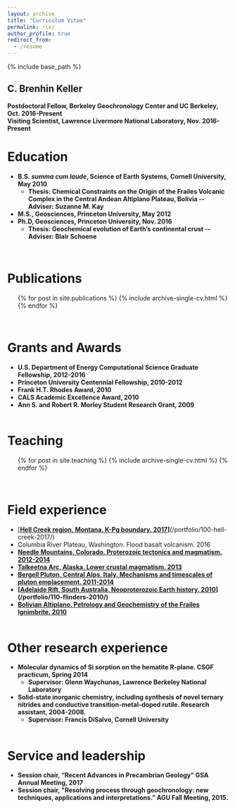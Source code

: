 ```yaml
---
layout: archive
title: "Curriculum Vitae"
permalink: /cv/
author_profile: true
redirect_from:
  - /resume
---
```

{% include base_path %}

C. Brenhin Keller
---
<b>
Postdoctoral Fellow, Berkeley Geochronology Center and UC Berkeley, Oct. 2016-Present <br/>
Visiting Scientist, Lawrence Livermore National Laboratory, Nov. 2016-Present
</b><br/>

Education
======
* <b>B.S. <i>summa cum laude</i>, Science of Earth Systems, Cornell University, May 2010</b>
  * <b>Thesis: Chemical Constraints on the Origin of the Frailes Volcanic Complex in the Central Andean Altiplano Plateau, Bolivia -- Adviser: Suzanne M. Kay</b>
* <b>M.S., Geosciences, Princeton University, May 2012</b>
* <b>Ph.D, Geosciences, Princeton University, Nov. 2016</b>
  * <b>Thesis: Geochemical evolution of Earth’s continental crust -- Adviser: Blair Schoene</b>
<br/>

Publications
======
  <ul>{% for post in site.publications %}
    {% include archive-single-cv.html %}
  {% endfor %}</ul>
  <br/>

Grants and Awards
======
* <b>U.S. Department of Energy Computational Science Graduate Fellowship, 2012-2016</b>
* <b>Princeton University Centennial Fellowship, 2010-2012</b>
* <b>Frank H.T. Rhodes Award, 2010</b>
* <b>CALS Academic Excellence Award, 2010</b>
* <b>Ann S. and Robert R. Morley Student Research Grant, 2009</b>
<br/><br/>

Teaching
======
  <ul>{% for post in site.teaching %}
    {% include archive-single-cv.html %}
  {% endfor %}</ul>
  <br/>
  
Field experience
======
* [<b><u>Hell Creek region, Montana. K-Pg boundary. 2017</u>]</b>(/portfolio/100-hell-creek-2017/)
* Columbia River Plateau, Washington. Flood basalt volcanism. 2016</b>
* [<b><u>Needle Mountains, Colorado. Proterozoic tectonics and magmatism. 2012-2014</u>](/portfolio/105-needle-mountains-2014/)
* [<b><u>Talkeetna Arc, Alaska. Lower crustal magmatism. 2013</u></b>](/portfolio/106-talkeetna-2013/)
* [<b><u>Bergell Pluton, Central Alps, Italy. Mechanisms and timescales of pluton emplacement. 2011-2014</u></b>](/portfolio/109-bergell-2011/)
* [<b><u>Adelaide Rift, South Australia. Neoproterozoic Earth history. 2010</u>]</b>(/portfolio/110-flinders-2010/)
* [<b><u>Bolivian Altiplano. Petrology and Geochemistry of the Frailes Ignimbrite. 2010</u></b>](/portfolio/111-frailes-2010/)
<br/><br/>

Other research experience
======
* <b>Molecular dynamics of Si sorption on the hematite R-plane. CSGF practicum, Spring 2014</b>
  * <b>Supervisor: Glenn Waychunas, Lawrence Berkeley National Laboratory</b>
* <b>Solid-state inorganic chemistry, including synthesis of novel ternary nitrides and conductive transition-metal-doped rutile. Research assistant, 2004-2008.</b>
  * <b>Supervisor: Francis DiSalvo, Cornell University</b>
<br/><br/>

Service and leadership
======
* <b>Session chair, “Recent Advances in Precambrian Geology” GSA Annual Meeting, 2017 </b>
* <b>Session chair, "Resolving process through geochronology: new techniques, applications and interpretations.” AGU Fall Meeting, 2015.</b>

